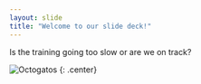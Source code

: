 ```yaml
---
layout: slide
title: "Welcome to our slide deck!"
---
```


Is the training going too slow or are we on track?

![Octogatos](https://octodex.github.com/images/Octogatos.png)
{: .center}
